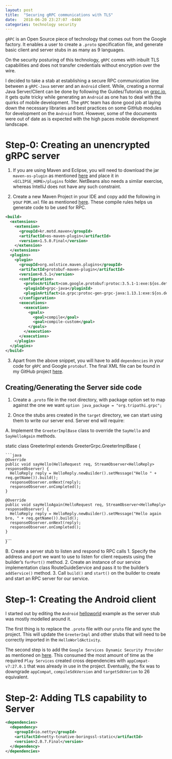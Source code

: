 ```yaml
---
layout: post
title:  "Securing gRPC communications with TLS"
date:   2018-06-20 23:27:07 -0400
categories: technology security
---
```


`gRPC` is an Open Source piece of technology that comes out from the Google factory. It enables a user to create a `.proto` specification file, and generate basic client and server stubs in as many as 9 languages.

On the security posturing of this technology, `gRPC` comes with inbuilt TLS capabilities and does not transfer credentials without encryption over the wire.

I decided to take a stab at establishing a secure RPC communication line between a `gRPC-Java` server and an `Android` client. While, creating a normal Java Server/Client can be done by following the Guides/Tutorials on [grpc.io](https://grpc.io), it gets quite tricky while generating an `Android` as one has to deal with the quirks of mobile development. The `gRPC` team has done good job at laying down the necessary libraries and best practices on some GitHub modules for development on the `Android` front. However, some of the documents were out of date as is expected with the high paces mobile development landscape.

# Step-0: Creating an unencrypted gRPC server
1. If you are using Maven and Eclipse, you will need to download the jar `maven-os-plugin` as mentioned [here](https://github.com/trustin/os-maven-plugin#issues-with-eclipse-m2e-or-other-ides) and place it in `<ECLIPSE_HOME>/plugins` folder.
NetBeans also needs a similar exercise, whereas IntelliJ does not have any such constraint.

2. Create a new Maven Project in your IDE and copy add the following in your `POM.xml` file as mentioned [here](https://github.com/grpc/grpc-java).
These compile rules helps us generate code to be used for RPC.

```xml
<build>
  <extensions>
    <extension>
      <groupId>kr.motd.maven</groupId>
      <artifactId>os-maven-plugin</artifactId>
      <version>1.5.0.Final</version>
    </extension>
  </extensions>
  <plugins>
    <plugin>
      <groupId>org.xolstice.maven.plugins</groupId>
      <artifactId>protobuf-maven-plugin</artifactId>
      <version>0.5.1</version>
      <configuration>
        <protocArtifact>com.google.protobuf:protoc:3.5.1-1:exe:${os.detected.classifier}</protocArtifact>
        <pluginId>grpc-java</pluginId>
        <pluginArtifact>io.grpc:protoc-gen-grpc-java:1.13.1:exe:${os.detected.classifier}</pluginArtifact>
      </configuration>
      <executions>
        <execution>
          <goals>
            <goal>compile</goal>
            <goal>compile-custom</goal>
          </goals>
        </execution>
      </executions>
    </plugin>
  </plugins>
</build>
```
3. Apart from the above snippet, you will have to add `dependencies` in your code for `gRPC` and Google `protobuf`. The final XML file can be found in my GitHub project [here](https://github.com/tripathi-gaurav/gRPC-demo-server/blob/master/pom.xml).

## Creating/Generating the Server side code

1. Create a `.proto` file in the root directory, with package option set to map against the one we want
`option java_package = "org.tripathi.grpc";`

2. Once the stubs ares created in the `target` directory, we can start using them to write our server end. Server end will require:

  A. Implement the `GreeterImplBase` class to override the `SayHello` and `SayHelloAgain` methods.

  static class GreeterImpl extends GreeterGrpc.GreeterImplBase {

    ```java
    @Override
    public void sayHello(HelloRequest req, StreamObserver<HelloReply> responseObserver) {
      HelloReply reply = HelloReply.newBuilder().setMessage("Hello " + req.getName()).build();
      responseObserver.onNext(reply);
      responseObserver.onCompleted();
    }

    @Override
    public void sayHelloAgain(HelloRequest req, StreamObserver<HelloReply> responseObserver) {
      HelloReply reply = HelloReply.newBuilder().setMessage("Hello again bro, " + req.getName()).build();
      responseObserver.onNext(reply);
      responseObserver.onCompleted();
    }
  }```

  B. Create a server stub to listen and respond to RPC calls
    1. Specify the address and port we want to use to listen for client requests using the builder’s `forPort()` method.
    2. Create an instance of our service implementation class RouteGuideService and pass it to the builder’s `addService()` method.
    3. Call `build()` and `start()` on the builder to create and start an RPC server for our service.

# Step-1: Creating the Android client

I started out by editing the `Android` [helloworld](https://github.com/grpc/grpc-java/tree/master/examples/android/helloworld) example as the server stub was mostly modelled around it.

The first thing is to replace the `.proto` file with our `proto` file and sync the project. This will update the `GreeterImpl` and other stubs that will need to be correctly imported in the `HelloWorldActivity`.

The second step is to add the `Google Services Dynamic Security Provider` as mentioned on [here](https://github.com/grpc/grpc-java/blob/master/SECURITY.md). This consumed the most amount of time as the required `Play Services` created cross dependencies with `appCompat-v7:27.0.1` that was already in use in the project. Eventually, the fix was to downgrade `appCompat`, `compileSdkVersion` and `targetSdkVerion` to 26 equivalent.


# Step-2: Adding TLS capability to Server

```XML
<dependencies>
  <dependency>
    <groupId>io.netty</groupId>
    <artifactId>netty-tcnative-boringssl-static</artifactId>
    <version>2.0.7.Final</version>
  </dependency>
</dependencies>
```
